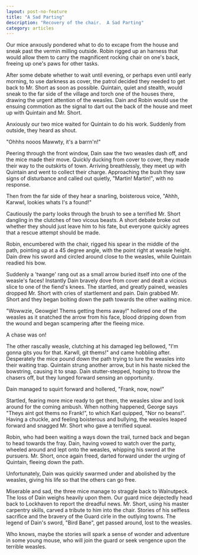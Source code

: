 ```yaml
---
layout: post-no-feature
title: "A Sad Parting"
description: "Recovery of the chair.  A Sad Parting"
category: articles
---
```


Our mice anxously pondered what to do to excape from the house and sneak past the vermin
milling outside.  Robin rigged up an harness that would allow them to carry the magnificent
rocking chair on one's back, freeing up one's paws for other tasks.

After some debate whether to wait until evening, or perhaps even until early morning, to
use darkness as cover, the patrol decided they needed to get back to Mr. Short as soon
as possible.  Quintain, quiet and stealth, would sneak to the far side of the village and
torch one of the houses there, drawing the urgent attention of the weasles.  Dain and Robin
would use the ensuing commotion as the signal to dart out the back of the house and meet up
with Quintain and Mr. Short.

Anxiously our two mice waited for Quintain to do his work.  Suddenly from outside, they heard
as shout.

"Ohhhs nooos Mawwty, it's a barrn'n!"

Peering through the front window, Dain saw the two weasles dash off, and the mice made their
move.  Quickly ducking from cover to cover, they made their way to the outskirts of town.
Arriving breathlessly, they meet up with Quintain and went to collect their charge. Approaching
the bush they saw signs of disturbance and called out quietly, "Martin! Martin!", with no response.

Then from the far side of they hear a snarling, boisterous voice, "Ahhh, Karwwl, lookies whats I's a found!"

Cautiously the party looks through the brush to see a terrified Mr. Short dangling in the clutches of
two vicous beasts. A short debate broke out whether they should just leave him to his fate,
but everyone quickly agrees that a rescue attempt should be made.

Robin, encumbered with the chair, rigged his spear in the middle of the path, pointing up at
a 45 degree angle, with the point right at weasle height.  Dain drew his sword and circled around
close to the weasles, while Quintain readied his bow.

Suddenly a 'twange' rang out as a small arrow buried itself into one of the weasle's faces! Instantly
Dain bravely dove from cover and dealt a vicious slice to one of the fiend's knees.  The startled,
and greatly pained, weasles dropped Mr. Short with cries of startlement and pain.  Dain grabbed
Mr. Short and they began bolting down the path towards the other waiting mice.

"Wowwzie, Geowgie!  Thems getting thems away!" hollered one of the weasles as it snatched the arrow
from his face, blood dripping down from the wound and began scampering after the fleeing mice.

A chase was on!

The other rascally weasle, clutching at his damaged leg bellowed, "I'm gonna gits you for that.  Karwll, git thems!"
and came hobbling after.  Desperately the mice pound down the path trying to lure the weasles
into their waiting trap.  Quintain strung another arrow, but in his haste nicked the bowstring, causing
it to snap.  Dain stutter-stepped, hoping to throw the chasers off, but they lunged forward sensing
an opportunity.

Dain managed to squirt forward and hollered, "Frank, now, now!"

Startled, fearing more mice ready to get them, the weasles slow and look around for the coming ambush.
When nothing happened, George says "Theys aint got thems no Frank!", to which Karl quipped, "Nor no beans!".
Having a chuckle, and feeling boisterous and bullying, the weasles leaped forward and snagged Mr. Short who gave
a terrified squeal.

Robin, who had been waiting a ways down the trail, turned back and began to head towards the fray.
Dain, having vowed to watch over the party, wheeled around and lept onto the weasles, whipping his
sword at the pursuers.  Mr. Short, once again freed, darted forward under the urging of Quintain, fleeing
down the path.

Unfortunately, Dain was quickly swarmed under and abolished by the weasles, giving his life so that the others
can go free.

Miserable and sad, the three mice manage to straggle back to Walnutpeck.  The loss of Dain weighs heavily upon
them.  Our guard mice dejectedly head back to Lockhaven to report the dreadful news.  Mr. Short, using his master
carpentry skills, carved a tribute to him into the chair.  Stories of his selfless sacrifice and the bravery
of the Guard cirle in the outlying towns.  The legend of Dain's sword, "Bird Bane", get passed around,
lost to the weasles.

Who knows, maybe the stories will spark a sense of wonder and adventure in some young mouse, who will join the
guard or seek vengence upon the terrible weasles.
